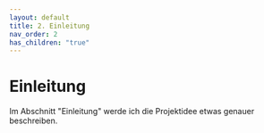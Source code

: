 ```yaml
---
layout: default
title: 2. Einleitung
nav_order: 2
has_children: "true"
---
```

# Einleitung

Im Abschnitt "Einleitung" werde ich die Projektidee etwas genauer beschreiben. 
